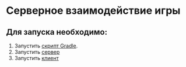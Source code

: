 # Серверное взаимодействие игры

## Для запуска необходимо:
1. Запустить [скрипт Gradle](build.gradle).
2. Запустить [сервер](server/src/main/java/ru/tinkoff/semenov/ServerApp.java)
3. Запустить [клиент](client/src/main/java/ru/tinkoff/semenov/Main.java)
